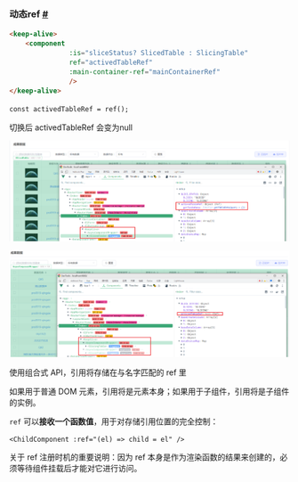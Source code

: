 ### 动态ref [#](https://cn.vuejs.org/api/built-in-special-attributes.html#ref)

```html
<keep-alive>
    <component
               :is="sliceStatus? SlicedTable : SlicingTable"
               ref="activedTableRef"
               :main-container-ref="mainContainerRef"
               />
</keep-alive>

const activedTableRef = ref(); 
```

切换后 activedTableRef 会变为null

![image-20221025111217544](./imgs/image-20221025111217544.png)

![image-20221025111258070](./imgs/image-20221025111258070.png)

使用组合式 API，引用将存储在与名字匹配的 ref 里

如果用于普通 DOM 元素，引用将是元素本身；如果用于子组件，引用将是子组件的实例。

`ref` 可以**接收一个函数值**，用于对存储引用位置的完全控制：

```
<ChildComponent :ref="(el) => child = el" />
```

关于 ref 注册时机的重要说明：因为 ref 本身是作为渲染函数的结果来创建的，必须等待组件挂载后才能对它进行访问。
